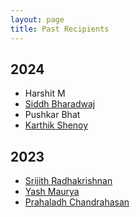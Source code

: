 ```yaml
---
layout: page
title: Past Recipients
---
```



## 2024
* Harshit M
* [Siddh Bharadwaj](https://www.linkedin.com/in/siddh-bhardwaj-45a7b8210/)
* Pushkar Bhat
* [Karthik Shenoy](https://www.linkedin.com/in/karthikshenoy7/)

## 2023
* [Srijith Radhakrishnan](https://www.linkedin.com/in/srijith-radhakrishnan/)
* [Yash Maurya](https://www.linkedin.com/in/yashmaurya/)
* [Prahaladh Chandrahasan](https://www.linkedin.com/in/prahaladh-chandrahasan/)
